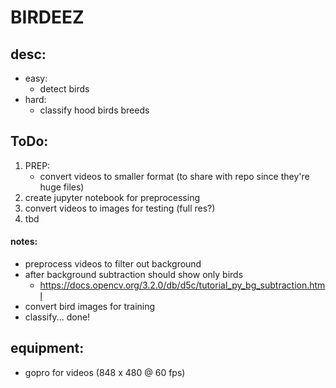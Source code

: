 # BIRDEEZ

## desc:
   * easy:
     * detect birds
   * hard:
     * classify hood birds breeds


## ToDo:
   1. PREP:
      * convert videos to smaller format (to share with repo since they're huge files)
   2. create jupyter notebook for preprocessing
   3. convert videos to images for testing (full res?)
   4. tbd


#### notes:
  * preprocess videos to filter out background
  * after background subtraction should show only birds
    * https://docs.opencv.org/3.2.0/db/d5c/tutorial_py_bg_subtraction.html
  * convert bird images for training
  * classify... done!


## equipment:
   * gopro for videos (848 x 480 @ 60 fps)